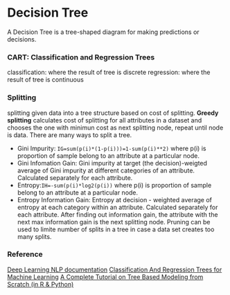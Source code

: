 # Decision Tree
A Decision Tree is a tree-shaped diagram for making predictions or decisions. 

### CART: Classification and Regression Trees
classification: where the result of tree is discrete
regression: where the result of tree is continuous

### Splitting
splitting given data into a tree structure based on cost of splitting.
**Greedy splitting** calculates cost of splitting for all attributes in a dataset and chooses the one with minimun cost as next splitting node, repeat until node is data. 
There are many ways to split a tree.
- Gini Impurity: `IG=sum(p(i)*(1-p(i)))=1-sum(p(i)**2)` where p(i) is proportion of sample belong to an attribute at a particular node.
- Gini Infomation Gain: Gini impurity at target (the decision)-weigted average of Gini impurity at different categories of an attribute. Calculated separately for each attribute.
- Entropy:`IH=-sum(p(i)*log2(p(i))` where p(i) is proportion of sample belong to an attribute at a particular node.
- Entropy Information Gain: Entropy at decision - weighted average of entropy at each category within an attribute. Calculated separately for each attribute.
After finding out information gain, the attribute with the next max information gain is the next splitting node. 
Pruning can be used to limite number of splits in a tree in case a data set creates too many splits.


### Reference
[Deep Learning NLP documentation](https://machine-learning-course.readthedocs.io/en/latest/content/supervised/decisiontrees.html#cost-of-splitting)
[Classification And Regression Trees for Machine Learning](https://machinelearningmastery.com/classification-and-regression-trees-for-machine-learning/)
[A Complete Tutorial on Tree Based Modeling from Scratch (in R & Python)](https://www.analyticsvidhya.com/blog/2016/04/complete-tutorial-tree-based-modeling-scratch-in-python/#three)